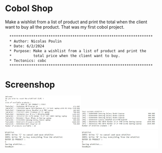 # Cobol Shop
Make a wishlist from a list of product and print the total when the client want to buy all the product. That was my first cobol project.

      
      ******************************************************************
      * Author: Nicolas Poulin
      * Date: 6/2/2024
      * Purpose: Make a wishlist from a list of product and print the
      *          total price when the client want to buy.
      * Tectonics: cobc
      ******************************************************************
# Screenshop
<div>
  <img src="/Screenshots/CaptureA.JPG" width="250" alt="Showcase A" title="Showcase A">
  <img src="/Screenshots/CaptureB.JPG" width="250" alt="Showcase B" title="Showcase B">
  <img src="/Screenshots/CaptureC.JPG" width="250" alt="Showcase C" title="Showcase C">
  <img src="/Screenshots/CaptureC.JPG" width="250" alt="Showcase D" title="Showcase D">
</div>
